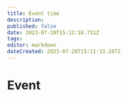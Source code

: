 ```yaml
---
title: Event time
description: 
published: false
date: 2023-07-28T15:12:18.731Z
tags: 
editor: markdown
dateCreated: 2023-07-28T15:11:33.287Z
---
```


# Event